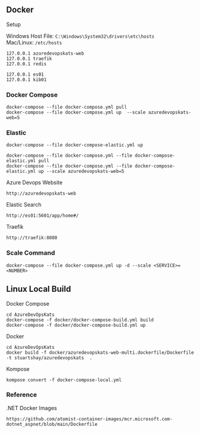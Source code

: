 ## Docker

Setup

Windows Host File: `C:\Windows\System32\drivers\etc\hosts`</br>
Mac/Linux: `/etc/hosts`

```
127.0.0.1 azuredevopskats-web
127.0.0.1 traefik
127.0.0.1 redis

127.0.0.1 es01
127.0.0.1 kib01
```

### Docker Compose

```
docker-compose --file docker-compose.yml pull
docker-compose --file docker-compose.yml up  --scale azuredevopskats-web=5
```

### Elastic

```
docker-compose --file docker-compose-elastic.yml up

docker-compose --file docker-compose.yml --file docker-compose-elastic.yml pull
docker-compose --file docker-compose.yml --file docker-compose-elastic.yml up --scale azuredevopskats-web=5
```

Azure Devops Website

```
http://azuredevopskats-web
```

Elastic Search

```
http://es01:5601/app/home#/
```

Traefik

```
http://traefik:8080
```

### Scale Command

```
docker-compose --file docker-compose.yml up -d --scale <SERVICE>=<NUMBER>
```

## Linux Local Build

Docker Compose

```
cd AzureDevOpsKats
docker-compose -f docker/docker-compose-build.yml build
docker-compose -f docker/docker-compose-build.yml up
```

Docker

```
cd AzureDevOpsKats
docker build -f docker/azuredevopskats-web-multi.dockerfile/Dockerfile -t stuartshay/azuredevopskats  .
```

Kompose

```
kompose convert -f docker-compose-local.yml
```



### Reference

.NET Docker Images

```
https://github.com/atomist-container-images/mcr.microsoft.com-dotnet_aspnet/blob/main/Dockerfile
```
